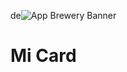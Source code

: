 de![App Brewery Banner](https://github.com/londonappbrewery/Images/blob/master/AppBreweryBanner.png)

# Mi Card
